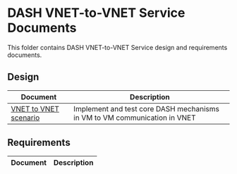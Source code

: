 # DASH VNET-to-VNET Service Documents

This folder contains DASH VNET-to-VNET Service design and requirements documents.

## Design

| Document                                               | Description                                |
| ------------------------------------------------------ | ------------------------------------------ |
|[VNET to VNET scenario](vnet-to-vnet-service.md)|Implement and test core DASH mechanisms in VM to VM communication in VNET|


## Requirements

| Document                                               | Description                                |
| ------------------------------------------------------ | ------------------------------------------ |
